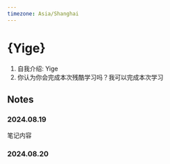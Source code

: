 ```yaml
---
timezone: Asia/Shanghai 
---
```



# {Yige}

1. 自我介绍: Yige
2. 你认为你会完成本次残酷学习吗？我可以完成本次学习

## Notes

<!-- Content_START -->

### 2024.08.19

笔记内容

### 2024.08.20

<!-- Content_END -->
